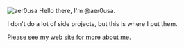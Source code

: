 ![aer0usa](https://avatars.githubusercontent.com/u/35976136?s=96&v=4)
Hello there, I'm @aer0usa.

I don't do a lot of side projects, but this is where I put them.

[Please see my web site for more about me.](https://aer0usa.github.io/)

<!---
aer0usa/aer0usa is a ✨ special ✨ repository because its `README.md` (this file) appears on your GitHub profile.
You can click the Preview link to take a look at your changes.
--->
